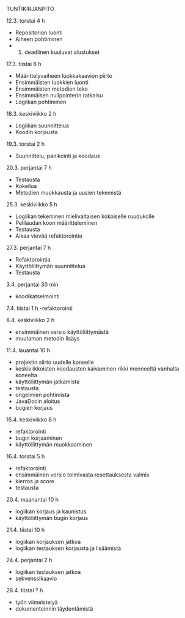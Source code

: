 TUNTIKIRJANPITO

12.3. torstai 4 h
- Repositorion luonti
- Aiheen pohtiminen
- 1. deadlinen kuuluvat alustukset

17.3. tiistai 6 h
- Määrittelyvaiheen luokkakaavion piirto
- Ensimmäisten luokkien luonti
- Ensimmäisten metodien teko
- Ensimmäisen nullpointerin ratkaisu
- Logiikan pohtiminen

18.3. keskiviikko 2 h 
- Logiikan suunnittelua
- Koodin korjausta

19.3. torstai 2 h
- Suunnittelu, panikointi ja koodaus

20.3. perjantai 7 h
- Testausta
- Kokeilua
- Metodien muokkausta ja uusien tekemistä

25.3. keskiviikko 5 h
- Logiikan tekeminen mielivaltaisen kokoiselle ruudukolle
- Pelilaudan koon määritteleminen
- Testausta
- Aikaa vievää refaktorointia

27.3. perjantai 7 h
- Refaktorointia 
- Käyttöliittymän suunnittelua
- Testausta

3.4. perjantai 30 min
- koodikatselmointi

7.4. tiistai 1 h
-refaktorointi

8.4. keskiviikko 2 h
- ensimmäinen versio käyttöliittymästä
- muutaman metodin lisäys

11.4. lauantai 10 h
- projektin siirto uudelle koneelle
- keskiviikkoisten koodausten kaivaminen rikki menneeltä vanhalta koneelta
- käyttöliittymän jatkamista
- testausta
- ongelmien pohtimista
- JavaDocin aloitus
- bugien korjaus

15.4. keskiviikko 8 h
- refaktorointi
- bugin korjaaminen
- käyttöliittymän muokkaaminen

16.4. torstai 5 h 
- refaktorointi
- ensimmäinen versio toimivasta resettauksesta valmis
- kierros ja score
- testausta

20.4. maanantai 10 h
- logiikan korjaus ja kaunistus
- käyttöliittymän bugin korjaus

21.4. tiistai 10 h
- logiikan korjauksen jatkoa
- logiikan testauksen korjausta ja lisäämistä

24.4. perjantai 2 h
- logiikan testauksen jatkoa
- sekvenssikaavio

28.4. tiistai ? h
- työn viimeistelyä
- dokumentoinnin täydentämistä